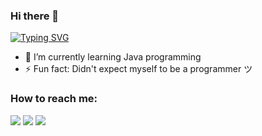 ### Hi there 👋

[![Typing SVG](https://readme-typing-svg.herokuapp.comcolor=%2349F707&lines=I'm+Freskkie+Encarnacion%C3%B1as%2C+19+years+old;Information+Technology+Student)](https://git.io/typing-svg)

- 🌱 I’m currently learning Java programming 
- ⚡ Fun fact: Didn't expect myself to be a programmer ツ

### How to reach me: 
<a href="mailto: fresenc112233@gmail.com">
<img src="https://img.shields.io/badge/-fresenc112233%40gmail.com-7B83EB?&style=for-the-badge&logo=Microsoft-outlook&logoColor=white" ></a>  <a  href="https://www.instagram.com/freskkie.e/">   <img src="https://img.shields.io/badge/@carlcastanas-%23E4405F.svg?&style=for-the-badge&logo=instagram&logoColor=white"></a>  <a href="https://www.linkedin.com/in/ma-earl-freskkie-encarnacion/"><img src="https://img.shields.io/badge/maearlfreskkieencarnacion-%230077B5.svg?&style=for-the-badge&logo=linkedin&logoColor=white" ></a> 
